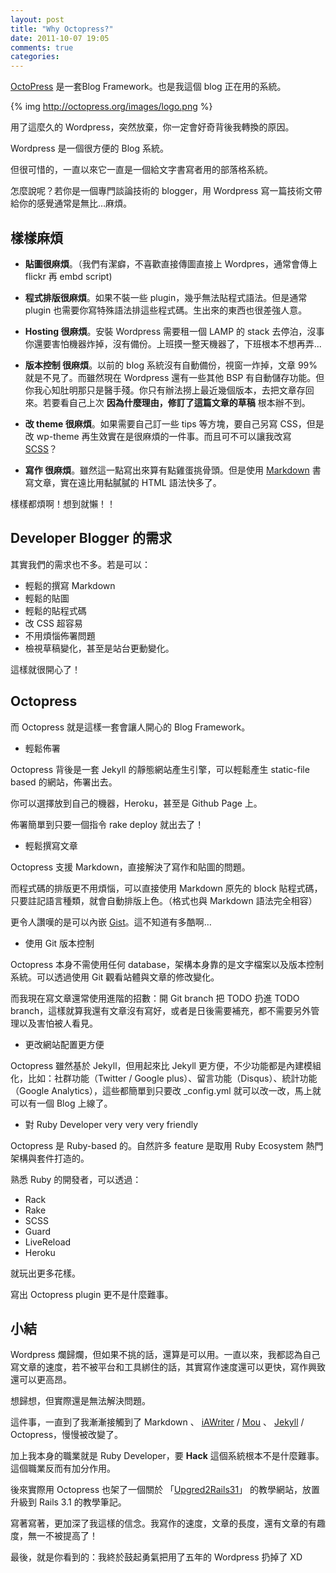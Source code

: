 ```yaml
---
layout: post
title: "Why Octopress?"
date: 2011-10-07 19:05
comments: true
categories: 
---
```


[OctoPress](http://octopress.org/) 是一套Blog Framework。也是我這個 blog 正在用的系統。


{% img http://octopress.org/images/logo.png %}

用了這麼久的 Wordpress，突然放棄，你一定會好奇背後我轉換的原因。

Wordpress 是一個很方便的 Blog 系統。

但很可惜的，一直以來它一直是一個給文字書寫者用的部落格系統。

怎麼說呢？若你是一個專門談論技術的 blogger，用 Wordpress 寫一篇技術文帶給你的感覺通常是無比…麻煩。

## 樣樣麻煩

* **貼圖很麻煩**。（我們有潔癖，不喜歡直接傳圖直接上 Wordpres，通常會傳上 flickr 再 embd script)

* **程式排版很麻煩**。如果不裝一些 plugin，幾乎無法貼程式語法。但是通常 plugin 也需要你寫特殊語法排這些程式碼。生出來的東西也很差強人意。

* **Hosting 很麻煩**。安裝 Wordpress 需要租一個 LAMP 的 stack 去停泊，沒事你還要害怕機器炸掉，沒有備份。上班摸一整天機器了，下班根本不想再弄...

* **版本控制 很麻煩**。以前的 blog 系統沒有自動備份，視窗一炸掉，文章 99% 就是不見了。而雖然現在 Wordpress 還有一些其他 BSP 有自動儲存功能。但你我心知肚明那只是醫手殘。你只有辦法撈上最近幾個版本，去把文章存回來。若要看自己上次 **因為什麼理由，修訂了這篇文章的草稿** 根本辦不到。

* **改 theme 很麻煩**。如果需要自己訂一些 tips 等方塊，要自己另寫 CSS，但是改 wp-theme 再生效實在是很麻煩的一件事。而且可不可以讓我改寫 [SCSS](http://sass-lang.com)？

* **寫作 很麻煩**。雖然這一點寫出來算有點雞蛋挑骨頭。但是使用 [Markdown](http://markdown.tw) 書寫文章，實在遠比用黏膩膩的 HTML 語法快多了。

樣樣都煩啊！想到就懶！！

## Developer Blogger 的需求

其實我們的需求也不多。若是可以：

* 輕鬆的撰寫 Markdown
* 輕鬆的貼圖
* 輕鬆的貼程式碼
* 改 CSS 超容易
* 不用煩惱佈署問題
* 檢視草稿變化，甚至是站台更動變化。

這樣就很開心了！

## Octopress 

而 Octopress 就是這樣一套會讓人開心的 Blog Framework。

* 輕鬆佈署

Octopress 背後是一套 Jekyll 的靜態網站產生引擎，可以輕鬆產生 static-file based 的網站，佈署出去。

你可以選擇放到自己的機器，Heroku，甚至是 Github Page 上。

佈署簡單到只要一個指令 rake deploy 就出去了！

* 輕鬆撰寫文章

Octopress 支援 Markdown，直接解決了寫作和貼圖的問題。

而程式碼的排版更不用煩惱，可以直接使用 Markdown 原先的 block 貼程式碼，只要註記語言種類，就會自動排版上色。（格式也與 Markdown 語法完全相容）

更令人讚嘆的是可以內嵌 [Gist](http://gist.github.com)。這不知道有多酷啊…

* 使用 Git 版本控制

Octopress 本身不需使用任何 database，架構本身靠的是文字檔案以及版本控制系統。可以透過使用 Git 觀看站體與文章的修改變化。

而我現在寫文章還常使用進階的招數：開 Git branch 把 TODO 扔進 TODO branch，這樣就算我還有文章沒有寫好，或者是日後需要補充，都不需要另外管理以及害怕被人看見。

* 更改網站配置更方便

Octopress 雖然基於 Jekyll，但用起來比 Jekyll 更方便，不少功能都是內建模組化，比如：社群功能（Twitter / Google plus）、留言功能（Disqus）、統計功能（Google Analytics），這些都簡單到只要改 _config.yml 就可以改一改，馬上就可以有一個 Blog 上線了。


* 對 Ruby Developer very very very friendly

Octopress 是 Ruby-based 的。自然許多 feature 是取用 Ruby Ecosystem 熱門架構與套件打造的。

熟悉 Ruby 的開發者，可以透過：

* Rack
* Rake
* SCSS
* Guard
* LiveReload 
* Heroku 

就玩出更多花樣。

寫出 Octopress plugin 更不是什麼難事。

## 小結

Wordpress 爛歸爛，但如果不挑的話，還算是可以用。一直以來，我都認為自己寫文章的速度，若不被平台和工具綁住的話，其實寫作速度還可以更快，寫作興致還可以更高昂。

想歸想，但實際還是無法解決問題。

這件事，一直到了我漸漸接觸到了 Markdown 、 [iAWriter](www.iawriter.com) / [Mou](http://mouapp.com) 、 [Jekyll](https://github.com/mojombo/jekyll) / Octopress，慢慢被改變了。

加上我本身的職業就是 Ruby Developer，要 **Hack** 這個系統根本不是什麼難事。這個職業反而有加分作用。

後來實際用 Octopress 也架了一個關於 「[Upgred2Rails31](http://upgrade2rails31.com/)」 的教學網站，放置升級到 Rails 3.1 的教學筆記。

寫著寫著，更加深了我這樣的信念。我寫作的速度，文章的長度，還有文章的有趣度，無一不被提高了！

最後，就是你看到的：我終於鼓起勇氣把用了五年的 Wordpress 扔掉了 XD

 




